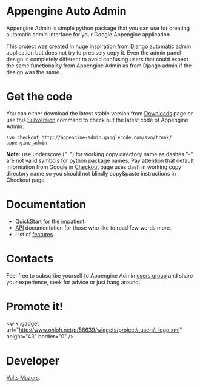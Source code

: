 # Appengine Auto Admin #
Appengine Admin is simple python package that you can use for creating automatic admin interface for your Google Appengine application.

This project was created in huge inspiration from [Django](http://www.djangoproject.com) automatic admin application but does not try to precisely copy it. Even the admin panel design is completely different to avoid confusing users that could expect the same functionality from Appengine Admin as from Django admin if the design was the same.

# Get the code #
You can either download the latest stable version from [Downloads](http://code.google.com/p/appengine-admin/downloads/list) page or use this [Subversion](http://subversion.tigris.org/) command to check out the latest code of Appengine Admin:
```
svn checkout http://appengine-admin.googlecode.com/svn/trunk/ appengine_admin
```
**Note:** use underscore ("`_`") for working copy directory name as dashes "-" are not valid symbols for python package names. Pay attention that default information from Google in [Checkout](http://code.google.com/p/appengine-admin/source/checkout) page uses dash in working copy directory name so you should not blindly copy&paste instructions in Checkout page.


# Documentation #
  * QuickStart for the impatient.
  * [API](API.md) documentation for those who like to read few words more.
  * List of [features](Features.md).

# Contacts #
Feel free to subscribe yourself to Appengine Admin [users group](http://groups.google.com/group/appengine-admin-users) and share your experience, seek for advice or just hang around.

# Promote it! #
&lt;wiki:gadget url="http://www.ohloh.net/p/56639/widgets/project\_users\_logo.xml" height="43"  border="0" /&gt;

# Developer #
[Valts Mazurs](http://djangopeople.net/valdiic/).